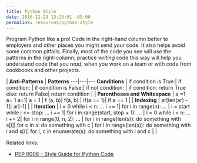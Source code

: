 ```yaml
---
title: Python Style
date: 2016-12-29 13:26:01 -05:00
permalink: resources/python-style
---
```


Program Python like a pro! Code in the right-hand column better to employers
and other places you might send your code. It also helps avoid some common
pitfalls. Finally, most of the code you see will use the patterns in the
right-column; practice _writing_ code this way will help you understand code
that you _read_, when you work on a team or with code from cookbooks and other
projects.

| **Anti-Patterns** | **Patterns**
---|---|---
**Conditions** | if condition is True:| if condition:
| if condition is False:| if not condition:
| if condition:
return True
else:
return False| return condition
|  |
**Parentheses and Whitespace** | a =1
a= 1
a=1| a = 1
| f (a, b)| f(a, b)
| if(a == 1)| if a == 1
|  |
**Indexing** | ar[len(ar) - 1]| ar[-1]
|  |
**Iteration** | i = 0
while i &lt; n:
…
i += 1| for i in range(n):
…
| i = start
while i &lt;= stop:
…
i += 1| for i in range(start, stop + 1):
…
| i = 0
while i &lt; n:
…
i += 2| for i in range(0, n, 2):
…
| for i in range(len(s)):
do something with s[i]| for c in s:
do something with c
| for i in range(len(s)):
do something with i and s[i]| for i, c in enumerate(s):
do something with i and c
|  |

Related links:

* [PEP 0008 – Style Guide for Python Code](https://www.python.org/dev/peps/pep-0008/)
